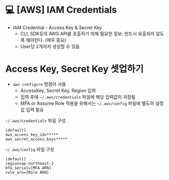 💻 [AWS] IAM Credentials
=================
* IAM Credential - Access Key & Secret Key
    * CLI, SDK등의 AWS API를 호출하기 위해 필요한 정보. 반드시 유출되지 않도록 해야한다. (매우 중요)
    * User당 2개까지 생성할 수 있음

# Access Key, Secret Key 셋업하기
* `aws configure` 명령어 사용
    * AccessKey, Secret Key, Region 입력
    * 입력 후에 `~/.aws/credentials` 파일에 해당 입력값이 저장됨
    * MFA or Assume Role 적용을 위해서는 `~/.aws/config` 파일에 별도의 설정값 입력 필요

`~/.aws/credentials` 파일 구성
```vim
[default]
aws_access_key_id=*****
aws_secret_access_key=***** 
```

`~/.aws/config` 파일 구성
```vim
[default]
region=ap-northeast-2
mfa_serial=[MFA ARN]
role_arn=[Role ARN]
```
